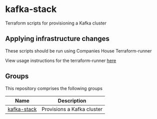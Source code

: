 # kafka-stack

Terraform scripts for provisioning a Kafka cluster

## Applying infrastructure changes

These scripts should be run using Companies House Terraform-runner

View usage instructions for the terraform-runner [here](https://companieshouse.atlassian.net/wiki/spaces/DEVOPS/pages/1694236886/Terraform-runner)

## Groups

This repository comprises the following groups

| Name                                        | Description                |
| ------------------------------------------- | -------------------------- |
| [kafka-stack](groups/kafka-stack/README.md) | Provisions a Kafka cluster |

